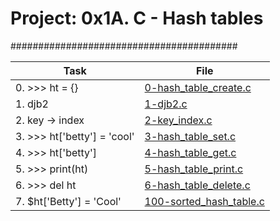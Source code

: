 # Project: 0x1A. C - Hash tables

#########################################

| Task                        | File                                                 |
| --------------------------- | ---------------------------------------------------- |
| 0. >>> ht = {}              | [0-hash_table_create.c](./0-hash_table_create.c)     |
| 1. djb2                     | [1-djb2.c](./1-djb2.c)                               |
| 2. key -> index             | [2-key_index.c](./2-key_index.c)                     |
| 3. >>> ht['betty'] = 'cool' | [3-hash_table_set.c](./3-hash_table_set.c)           |
| 4. >>> ht['betty']          | [4-hash_table_get.c](./4-hash_table_get.c)           |
| 5. >>> print(ht)            | [5-hash_table_print.c](./5-hash_table_print.c)       |
| 6. >>> del ht               | [6-hash_table_delete.c](./6-hash_table_delete.c)     |
| 7. $ht['Betty'] = 'Cool'    | [100-sorted_hash_table.c](./100-sorted_hash_table.c) |
